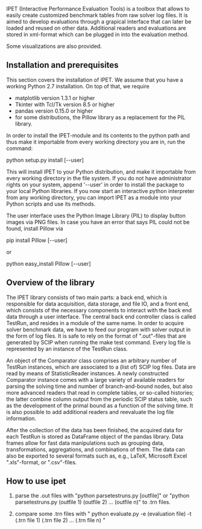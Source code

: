 IPET (Interactive Performance Evaluation Tools) is a toolbox that
allows to easily create customized benchmark tables from
raw solver log files. It is aimed to develop evaluations through a
grapical interface that can later be loaded and reused on other
data. Additional readers and evaluations are stored in
xml-format which can be plugged in into the evaluation method.

Some visualizations are also provided.

Installation and prerequisites
------------------------------

This section covers the installation of IPET. We assume that you have a working
Python 2.7 installation. On top of that, we require
 - matplotlib version 1.3.1 or higher
 - Tkinter with Tcl/Tk version 8.5 or higher
 - pandas version 0.15.0 or higher
 - for some distributions, the Pillow library as a replacement for the PIL library.

In order to install the IPET-module and its contents to the python path and
thus make it importable from every working directory you are in,
run the command:

 python setup.py install [--user]

This will install IPET to your Python distribution, and make
it importable from every working directory in the file system. If
you do not have administrator rights on your system, append '--user'
in order to install the package to your local Python libraries.
If you now start an interactive python interpreter from any working directory,
you can import IPET as a module into your Python scripts and use its methods.

The user interface uses the Python Image Library (PIL) to display button images
via PNG files. In case you have an error that says PIL could not be found, install
Pillow via

 pip install Pillow [--user]

or

 python easy_install Pillow [--user]



Overview of the library
-----------------------

The IPET library consists of two main parts: a back end, which is responsible
for data acquisition, data storage, and file IO, and a front end, which
consists of the necessary components to interact with the back end data
through a user interface.
The central back end controller class is called
TestRun, and resides in a module of the same name.
In order to acquire solver benchmark data, we have to feed our program
with solver output in the form of log files.
It is safe to rely on the format of ".out"-files that are generated by SCIP
when running the
    make test
command.
Every log file is represented by an instance of the TestRun class.

An object
of the Comparator class comprises an arbitrary number of TestRun
instances, which are associated to a (list of) SCIP log files. Data are
read by means of StatisticReader instances. A newly constructed
Comparator instance comes with a large variety of available readers for
parsing the solving time and number of branch-and-bound nodes, but also
more advanced readers that read in complete tables, or so-called histories;
the latter combine column output from the periodic SCIP status table, such
as the development of the primal bound as a function of the solving time. It is also
possible to add additional readers and reevaluate the log file information.

After the collection of the data has been finished, the
acquired data for each TestRun is stored as DataFrame object
of the pandas library.
Data frames allow for fast data manipulations such as grouping data, transformations,
aggregations, and combinations of them. The data can also be exported to several
formats such as, e.g., LaTeX, Microsoft Excel ".xls"-format, or ".csv"-files.


How to use ipet
-------------------
1) parse the .out files with "python parsetestruns.py [outfile]" or "python parsetestruns.py (outfile 1) (outfile 2) ... (outfile n)" to .trn files.

2) compare some .trn files with " python evaluate.py -e (evaluation file) -t (.trn file 1) (.trn file 2) ... (.trn file n) "


